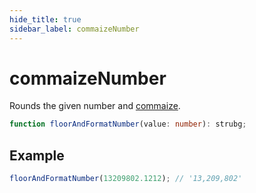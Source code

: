 ```yaml
---
hide_title: true
sidebar_label: commaizeNumber
---
```


# commaizeNumber

Rounds the given number and [commaize](https://slash.page/libraries/common/utils/src/commaize.i18n).

```typescript
function floorAndFormatNumber(value: number): strubg;
```

## Example

```typescript
floorAndFormatNumber(13209802.1212); // '13,209,802'
```
